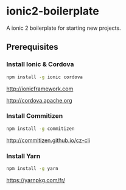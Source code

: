 # ionic2-boilerplate
A ionic 2 boilerplate for starting new projects.

## Prerequisites

### Install Ionic & Cordova
```bash
npm install -g ionic cordova
```

http://ionicframework.com

http://cordova.apache.org

### Install Commitizen

```bash
npm install -g commitizen
```
http://commitizen.github.io/cz-cli

### Install Yarn

```bash
npm install -g yarn
```

https://yarnpkg.com/fr/
